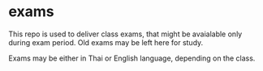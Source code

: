 # exams

This repo is used to deliver class exams, that might be avaialable only during exam period. Old exams may be left here for study.

Exams may be either in Thai or English language, depending on the class.

